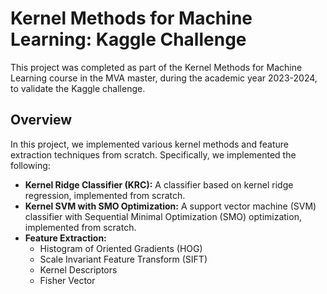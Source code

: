 # Kernel Methods for Machine Learning: Kaggle Challenge

This project was completed as part of the Kernel Methods for Machine Learning course in the MVA master, during the academic year 2023-2024, to validate the Kaggle challenge.

## Overview

In this project, we implemented various kernel methods and feature extraction techniques from scratch. Specifically, we implemented the following:

- **Kernel Ridge Classifier (KRC):** A classifier based on kernel ridge regression, implemented from scratch.
- **Kernel SVM with SMO Optimization:** A support vector machine (SVM) classifier with Sequential Minimal Optimization (SMO) optimization, implemented from scratch.
- **Feature Extraction:**
  - Histogram of Oriented Gradients (HOG)
  - Scale Invariant Feature Transform (SIFT)
  - Kernel Descriptors
  - Fisher Vector

